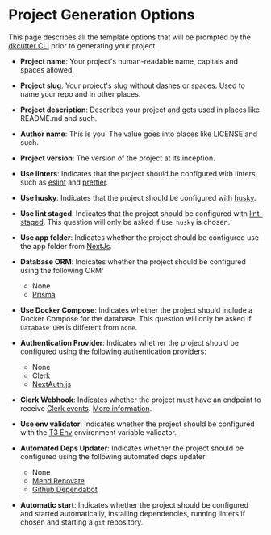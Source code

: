 # Project Generation Options

This page describes all the template options that will be prompted by the [dkcutter CLI](https://github.com/dkshs/dkcutter) prior to generating your project.

- **Project name**: Your project's human-readable name, capitals and spaces allowed.

- **Project slug**: Your project's slug without dashes or spaces. Used to name your repo and in other places.

- **Project description**: Describes your project and gets used in places like README.md and such.

- **Author name**: This is you! The value goes into places like LICENSE and such.

- **Project version**: The version of the project at its inception.

- **Use linters**: Indicates that the project should be configured with linters such as [eslint](https://eslint.org/) and [prettier](https://prettier.io/).

- **Use husky**: Indicates that the project should be configured with [husky](https://typicode.github.io/husky/).

- **Use lint staged**: Indicates that the project should be configured with [lint-staged](https://github.com/okonet/lint-staged). This question will only be asked if `Use husky` is chosen.

- **Use app folder**: Indicates whether the project should be configured use the app folder from [NextJs](https://nextjs.org/docs/app).

- **Database ORM**: Indicates whether the project should be configured using the following ORM:

  - None
  - [Prisma](https://www.prisma.io/)

- **Use Docker Compose**: Indicates whether the project should include a Docker Compose for the database. This question will only be asked if `Database ORM` is different from `none`.

- **Authentication Provider**: Indicates whether the project should be configured using the following authentication providers:

  - None
  - [Clerk](https://clerk.com/)
  - [NextAuth.js](https://next-auth.js.org/)

- **Clerk Webhook**: Indicates whether the project must have an endpoint to receive [Clerk events](https://clerk.com/docs/integrations/webhooks#supported-webhook-events). [More information](https://clerk.com/docs/users/sync-data#sync-clerk-data-to-your-backend-with-webhooks).

- **Use env validator**: Indicates whether the project should be configured with the [T3 Env](https://env.t3.gg/) environment variable validator.

- **Automated Deps Updater**: Indicates whether the project should be configured using the following automated deps updater:

  - None
  - [Mend Renovate](https://docs.renovatebot.com/)
  - [Github Dependabot](https://docs.github.com/code-security/dependabot/dependabot-version-updates/configuration-options-for-the-dependabot.yml-file)

- **Automatic start**: Indicates whether the project should be configured and started automatically, installing dependencies, running linters if chosen and starting a `git` repository.
